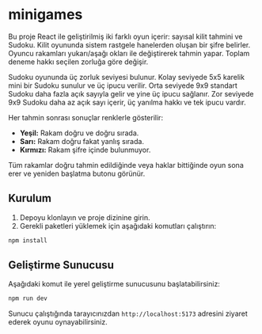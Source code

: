 # minigames

Bu proje React ile geliştirilmiş iki farklı oyun içerir: sayısal kilit tahmini ve Sudoku. Kilit oyununda sistem rastgele hanelerden oluşan bir şifre belirler. Oyuncu rakamları yukarı/aşağı okları ile değiştirerek tahmin yapar. Toplam deneme hakkı seçilen zorluğa göre değişir.

Sudoku oyununda üç zorluk seviyesi bulunur. Kolay seviyede 5x5 karelik mini bir Sudoku sunulur ve üç ipucu verilir. Orta seviyede 9x9 standart Sudoku daha fazla açık sayıyla gelir ve yine üç ipucu sağlanır. Zor seviyede 9x9 Sudoku daha az açık sayı içerir, üç yanılma hakkı ve tek ipucu vardır.

Her tahmin sonrası sonuçlar renklerle gösterilir:

- **Yeşil:** Rakam doğru ve doğru sırada.
- **Sarı:** Rakam doğru fakat yanlış sırada.
- **Kırmızı:** Rakam şifre içinde bulunmuyor.

Tüm rakamlar doğru tahmin edildiğinde veya haklar bittiğinde oyun sona erer ve yeniden başlatma butonu görünür.

## Kurulum

1. Depoyu klonlayın ve proje dizinine girin.
2. Gerekli paketleri yüklemek için aşağıdaki komutları çalıştırın:

```bash
npm install
```

## Geliştirme Sunucusu

Aşağıdaki komut ile yerel geliştirme sunucusunu başlatabilirsiniz:

```bash
npm run dev
```

Sunucu çalıştığında tarayıcınızdan `http://localhost:5173` adresini ziyaret ederek oyunu oynayabilirsiniz.

